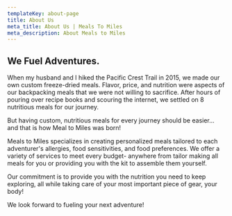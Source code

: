 ```yaml
---
templateKey: about-page
title: About Us
meta_title: About Us | Meals To Miles
meta_description: About Meals to Miles
---
```

## We Fuel Adventures.

When my husband and I hiked the Pacific Crest Trail in 2015, we made our own custom freeze-dried meals. Flavor, price, and nutrition were aspects of our backpacking meals that we were not willing to sacrifice. After hours of pouring over recipe books and scouring the internet, we settled on 8 nutritious meals for our journey. 

But having custom, nutritious meals for every journey should be easier... and that is how Meal to Miles was born!

Meals to Miles specializes in creating personalized meals tailored to each adventurer's allergies, food sensitivities, and food preferences. We offer a variety of services to meet every budget- anywhere from tailor making all meals for you or providing you with the kit to assemble them yourself. 

Our commitment is to provide you with the nutrition you need to keep exploring, all while taking care of your most important piece of gear, your body! 

We look forward to fueling your next adventure!

